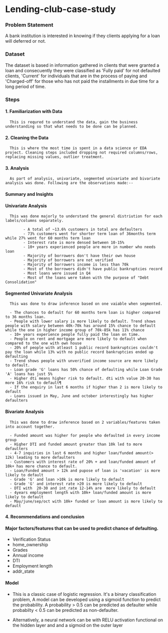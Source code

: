 # Lending-club-case-study

### Problem Statement
A bank institution is interested in knowing if they clients applying for a loan will deferred or not.

### Dataset
The dataset is based in information gathered in clients that were granted a loan and consecuently they were classified as 'Fully paid' for not defaulted clients, 'Current' for individuals that are in the process of paying and 'Charged-off' for those who has not paid the installments in due time for a long period of time.

### Steps

#### 1. Familiarization with Data
      This is requred to understand the data, gain the business understanding so that what needs to be done can be planned.
      
#### 2. Cleaning the Data
      This is where the most time is spent in a data science or EDA project. Cleaning steps included dropping not required columns/rows, replacing missing values, outlier treatment.

#### 3. Analysis
      As part of analysis, univariate, segmented univariate and bivariate analysis was done. Following are the observations made:--
      
#### Summary and Insights

   #### Univariate Analysis

      This was done majorly to understand the general distriution for each labels/columns separately.

            - A total of ~13.6% customers in total are defaulters
            - 73% customers went for shorter term loan of 36months term while 27% went for 60 months term loan
            - Interest rate is more densed between 10-15%
            - 10+ years experienced people are more in number who needs loan
            - Majority of borrowers don't have their own house
            - Majority of borrowers are not verified
            - Majority of borrowers income is less than 70k
            - Most of the borrowers didn't have public bankruptcies record
            - Most loans were issued in Q4
            - Most of the loans were taken with the purpose of "Debt Consolidation"

   #### Segmented Univariate Analysis
   
      This was done to draw inference based on one vaiable when segmented.
      
      - The chances to default for 60 months term loan is higher compared to 36 months loan.
      - People with lower salary is more likely to default. Trend shows people with salary between 40k-70k has around 15% chance to default while the one in higher income group of 70k-85k has 11% chance
      - 10+ years experience people fully paid the loan on time.
      - People on rent and mortgage are more likely to default when compared to the one with own house
      - 20% of people with atleast 1 public record bankruptcies couldn't pay the loan while 13% with no public record bankruptcies ended up defaulting
      - Trend shows people with unverified income source are more likely to default.
      - Loan grade 'G' loans has 50% chance of defaulting while Loan Grade 'A' loans has just 5%
      - Higher dti means higher risk to default. dti with value 20-30 has more 16% risk to default¶
      - If the enquiry in last 6 months if higher than 2 is more likely to default
      - Loans issued in May, June and october interestingly has higher defaulters

#### Bivariate Analysis

      This was done to draw inference based on 2 variables/features taken into account together.
      
      - Funded amount was higher for people who defaulted in every income group
      - Higher DTI and funded amount greater than 10k led to more defaulters
      - 4-7 inquiries in last 6 months and higher loan/funded amount(> 12k) leading to more defaulters
      - Customers with interest rate of 20% + and loan/funded amount of 10k+ has more chance to default.
      - Loan/Funded amount > 12k and pupose of loan is 'vacation' is more likely to default
      - Grade 'G' and loan >10k is more likely to default
      - Grade 'G' and interest rate >20 is more likely to default
      - DTI with  20-30 and int_rate 12-14% are  more likely to default
      - 4years employment length with 10k+ loan/funded amount is more likely to default
      - May/june/sep/oct with 10k+ funded or loan amount is more likely to default
      
 #### 4. Recommendations and conclusion
 
 #### Major factors/features that can be used to predict chance of defaulting.
- Verification Status
- home_ownership
- Grades
- Annual income
- DTI
- Employment length
- addr_state

#### Model
- This is a classic case of logistic regression. It's a binary classification problem, A model can be developed using a sigmoid function to predict the probability. A probability > 0.5 can be predicted as defaulter while probabilty < 0.5 can be predicted as non-defaulter.

- Alternatively, a neural network can be with RELU activation functional on the hidden layer and and a sigmoid on the outer layer
